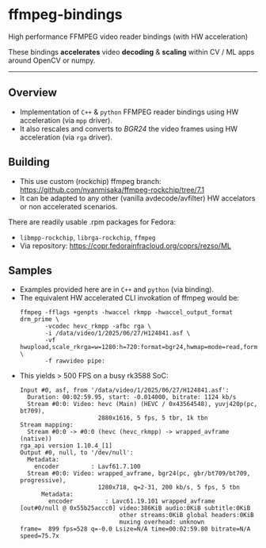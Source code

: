 # ffmpeg-bindings
High performance FFMPEG video reader bindings (with HW acceleration)

These bindings **accelerates** video **decoding** & **scaling** within CV / ML apps around OpenCV or numpy.

---

## Overview
* Implementation of ```C++``` & ```python``` FFMPEG reader bindings using HW acceleration (via ```mpp``` driver).
* It also rescales and converts to *BGR24* the video frames using HW acceleration (via ```rga``` driver).

## Building
* This use custom (rockchip) ffmpeg branch: https://github.com/nyanmisaka/ffmpeg-rockchip/tree/7.1
* It can be adapted to any other (vanilla avdecode/avfilter) HW accelators or non accelerated scenarios.

There are readily usable .rpm packages for Fedora:
* ```libmpp-rockchip```, ```librga-rockchip```, ```ffmpeg```
* Via repository: https://copr.fedorainfracloud.org/coprs/rezso/ML


## Samples
* Examples provided here are in ```C++``` and ```python``` (via binding).
* The equivalent HW accelerated CLI invokation of ffmpeg would be:
  ```
  ffmpeg -fflags +genpts -hwaccel rkmpp -hwaccel_output_format drm_prime \
         -vcodec hevc_rkmpp -afbc rga \
         -i /data/video/1/2025/06/27/H124841.asf \
         -vf hwupload,scale_rkrga=w=1280:h=720:format=bgr24,hwmap=mode=read,format=bgr24 \
         -f rawvideo pipe:
  ```
* This yields > 500 FPS on a busy rk3588 SoC:
  ```
  Input #0, asf, from '/data/video/1/2025/06/27/H124841.asf':
    Duration: 00:02:59.95, start: -0.014000, bitrate: 1124 kb/s
    Stream #0:0: Video: hevc (Main) (HEVC / 0x43564548), yuvj420p(pc, bt709),
                        2880x1616, 5 fps, 5 tbr, 1k tbn
  Stream mapping:
    Stream #0:0 -> #0:0 (hevc (hevc_rkmpp) -> wrapped_avframe (native))
  rga_api version 1.10.4_[1]
  Output #0, null, to '/dev/null':
    Metadata:
      encoder         : Lavf61.7.100
    Stream #0:0: Video: wrapped_avframe, bgr24(pc, gbr/bt709/bt709, progressive),
                        1280x718, q=2-31, 200 kb/s, 5 fps, 5 tbn
        Metadata:
          encoder         : Lavc61.19.101 wrapped_avframe
  [out#0/null @ 0x55b25accc0] video:386KiB audio:0KiB subtitle:0KiB
                              other streams:0KiB global headers:0KiB
                              muxing overhead: unknown
  frame=  899 fps=528 q=-0.0 Lsize=N/A time=00:02:59.80 bitrate=N/A speed=75.7x    
  ```
